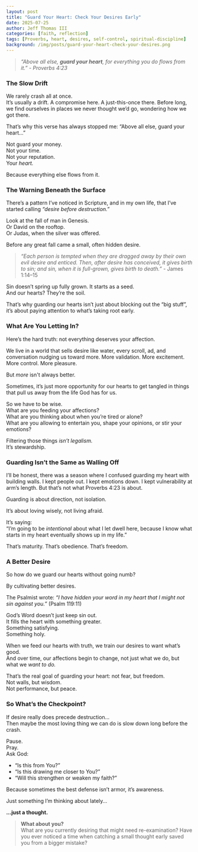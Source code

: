 ```yaml
---
layout: post
title: "Guard Your Heart: Check Your Desires Early"
date: 2025-07-25
author: Jeff Thomas III
categories: [faith, reflection]
tags: [Proverbs, heart, desires, self-control, spiritual-discipline]
background: /img/posts/guard-your-heart-check-your-desires.png
---
```


> *“Above all else, **guard your heart**, for everything you do flows from it.”* - *Proverbs 4:23*

### The Slow Drift

We rarely crash all at once.  
It’s usually a drift. A compromise here. A just-this-once there. Before long, we find ourselves in places we never thought we’d go, wondering how we got there.

That’s why this verse has always stopped me: “Above all else, guard your heart…”

Not guard your money.  
Not your time.  
Not your reputation.  
Your *heart.*

Because everything else flows from it.

### The Warning Beneath the Surface

There’s a pattern I’ve noticed in Scripture, and in my own life, that I’ve started calling *“desire before destruction.”*

Look at the fall of man in Genesis.  
Or David on the rooftop.  
Or Judas, when the silver was offered.  

Before any great fall came a small, often hidden desire.

> *“Each person is tempted when they are dragged away by their own evil desire and enticed. Then, after desire has conceived, it gives birth to sin; and sin, when it is full-grown, gives birth to death.”* - James 1:14–15

Sin doesn’t spring up fully grown. It starts as a seed.  
And our hearts? They’re the soil.

That’s why guarding our hearts isn’t just about blocking out the “big stuff”, it’s about paying attention to what’s taking root early.

### What Are You Letting In?

Here’s the hard truth: not everything deserves your affection.

We live in a world that sells desire like water, every scroll, ad, and conversation nudging us toward more. More validation. More excitement. More control. More pleasure.

But *more* isn't always better.

Sometimes, it’s just more opportunity for our hearts to get tangled in things that pull us away from the life God has for us.

So we have to be wise.  
What are you feeding your affections?  
What are you thinking about when you’re tired or alone?  
What are you allowing to entertain you, shape your opinions, or stir your emotions?

Filtering those things *isn’t legalism.*  
It’s stewardship.

### Guarding Isn’t the Same as Walling Off

I’ll be honest, there was a season where I confused guarding my heart with building walls. I kept people out. I kept emotions down. I kept vulnerability at arm’s length. But that’s not what Proverbs 4:23 is about.

Guarding is about direction, not isolation.

It’s about loving wisely, not living afraid.

It’s saying:  
“I’m going to be *intentional* about what I let dwell here, because I know what starts in my heart eventually shows up in my life.”

That’s maturity. That’s obedience. That’s freedom.

### A Better Desire

So how do we guard our hearts without going numb?

By cultivating better desires.

The Psalmist wrote: *“I have hidden your word in my heart that I might not sin against you.”* (Psalm 119:11)

God’s Word doesn’t just keep sin out.  
It fills the heart with something greater.  
Something satisfying.  
Something holy.

When we feed our hearts with truth, we train our desires to want what’s good.  
And over time, our affections begin to change, not just what we do, but what we *want to do.*

That’s the real goal of guarding your heart: not fear, but freedom.  
Not walls, but wisdom.  
Not performance, but peace.

### So What’s the Checkpoint?

If desire really does precede destruction…  
Then maybe the most loving thing we can do is slow down long before the crash.

Pause.  
Pray.  
Ask God:

- “Is this from You?”  
- “Is this drawing me closer to You?”  
- “Will this strengthen or weaken my faith?”

Because sometimes the best defense isn’t armor, it’s awareness.

Just something I’m thinking about lately…

**…just a thought.**

> **What about you?**  
> What are you currently desiring that might need re-examination? Have you ever noticed a time when catching a small thought early saved you from a bigger mistake?

